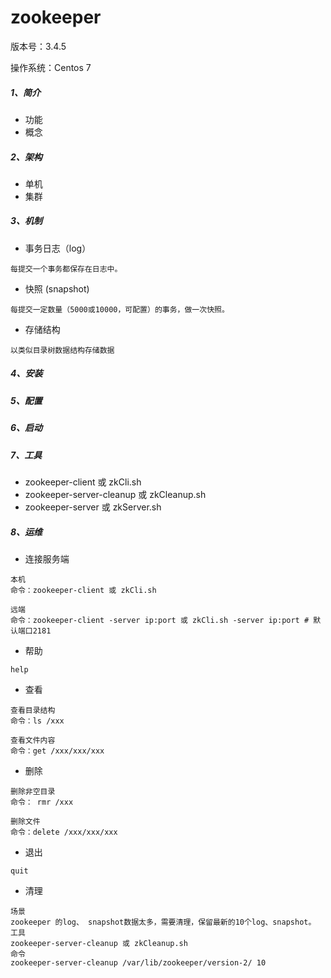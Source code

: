 # zookeeper
版本号：3.4.5

操作系统：Centos 7

##### 1、简介
* 功能
* 概念

##### 2、架构
* 单机
* 集群

##### 3、机制
* 事务日志（log）

```
每提交一个事务都保存在日志中。
```

* 快照 (snapshot)

```
每提交一定数量（5000或10000，可配置）的事务，做一次快照。
```

* 存储结构

```
以类似目录树数据结构存储数据
```

##### 4、安装

##### 5、配置

##### 6、启动

##### 7、工具
* zookeeper-client 或 zkCli.sh
* zookeeper-server-cleanup 或 zkCleanup.sh
* zookeeper-server 或 zkServer.sh

##### 8、运维

* 连接服务端

```
本机
命令：zookeeper-client 或 zkCli.sh

远端
命令：zookeeper-client -server ip:port 或 zkCli.sh -server ip:port # 默认端口2181
```

* 帮助

```
help
```

* 查看

```
查看目录结构
命令：ls /xxx

查看文件内容
命令：get /xxx/xxx/xxx
```

* 删除

```
删除非空目录
命令： rmr /xxx

删除文件
命令：delete /xxx/xxx/xxx

```

* 退出

```
quit
```


* 清理

```
场景
zookeeper 的log、 snapshot数据太多，需要清理，保留最新的10个log、snapshot。 
工具
zookeeper-server-cleanup 或 zkCleanup.sh 
命令
zookeeper-server-cleanup /var/lib/zookeeper/version-2/ 10
```

